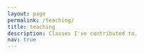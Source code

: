 ```yaml
---
layout: page
permalink: /teaching/
title: teaching
description: Classes I've contributed to.
nav: true
---
```



